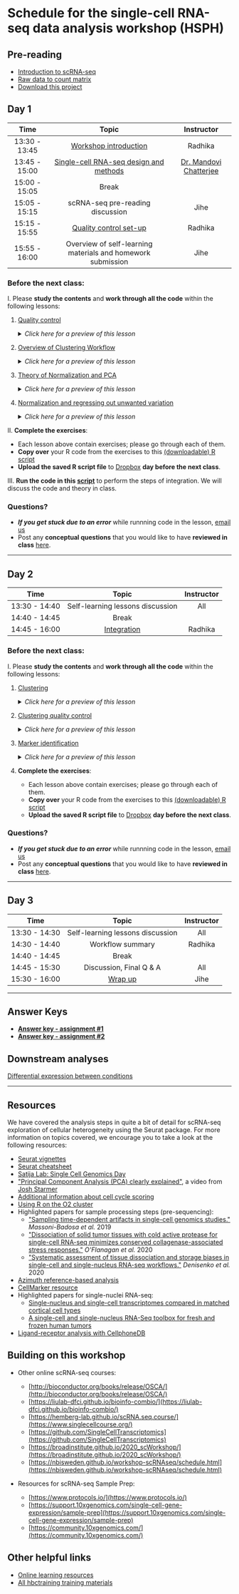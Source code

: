# Schedule for the single-cell RNA-seq data analysis workshop (HSPH)

## Pre-reading

* [Introduction to scRNA-seq](../lessons/01_intro_to_scRNA-seq.md)
* [Raw data to count matrix](../lessons/02_SC_generation_of_count_matrix.md)
* [Download this project](https://www.dropbox.com/s/we1gmyb9c8jej2u/single_cell_rnaseq.zip?dl=1)

## Day 1

| Time |  Topic  | Instructor |
|:-----------:|:----------:|:--------:|
| 13:30 - 13:45 | [Workshop introduction](../slides/Intro_to_workshop_hsph.pdf) | Radhika |
| 13:45 - 15:00 | [Single-cell RNA-seq design and methods](https://www.dropbox.com/s/9eu9eydszklnju9/Chan%20Core_scRNA-seq_051922.pdf?dl=1) | [Dr. Mandovi Chatterjee](https://singlecellcore.hms.harvard.edu/people/mandovi-chatterjee-phd) |
| 15:00 - 15:05 | Break |
| 15:05 - 15:15 | scRNA-seq pre-reading discussion | Jihe |
| 15:15 - 15:55 | [Quality control set-up](../lessons/03_SC_quality_control-setup.md) | Radhika |
| 15:55 - 16:00 | Overview of self-learning materials and homework submission | Jihe |


### Before the next class:

I. Please **study the contents** and **work through all the code** within the following lessons:
   1. [Quality control](../lessons/04_SC_quality_control.md)
      <details>
       <summary><i>Click here for a preview of this lesson</i></summary>
         <br>Before you start any analysis, it’s important to know whether or not you have good quality cells. At these early stages you can flag or remove samples that could produce erroneous results downstream. <br><br>In this lesson you will:<br>
             - Compute essential QC metrics for each sample<br>
             - Create plots to visualize metrics per sample<br>
             - Critically evaluate each plot and learn what each QC metric means<br><br>
        </details>

   2. [Overview of Clustering Workflow](../lessons/postQC_workflow.md)
      <details>
       <summary><i>Click here for a preview of this lesson</i></summary>
         <br>QC is complete, what's next?
         <br><br>In this lesson you will get a brief overview of the next steps in the scRNA-seq analysis workflow. It's good to have a big picture understanding before we get into the nitty gritty details!<br><br>
         </details>
         
   3. [Theory of Normalization and PCA](../lessons/05_normalization_and_PCA.md)
      <details>
       <summary><i>Click here for a preview of this lesson</i></summary>
         <br>Before we can begin the next steps of the workflow, we need to make sure you have a good understanding of two important concepts: normalization and Principal Components Analysis (PCA). These are two methods that will be utilized in the scRNA-seq analysis workflow, and this foundation will help you better navigate those steps.<br><br>
        </details>
        
   4. [Normalization and regressing out unwanted variation](../lessons/06_SC_SCT_normalization.md)
      <details>
       <summary><i>Click here for a preview of this lesson</i></summary>
         <br>During the analysis we will be making lots of comparisons; between cells, between samples, or both. To make accurate comparisons of gene expression we need to first perform normalization. We also want to make sure that the differences we find are a true biolgical effect and not a result of other sources of unwanted variation . <br><br>In this lesson you will:<br>
            - Assess your data for any unwanted variation<br>
            - Normalize the data while also regressing out any identified sources of unwanted variation <br><br>
        </details>
         

II. **Complete the exercises**:
   * Each lesson above contain exercises; please go through each of them.
   * **Copy over** your R code from the exercises to this [(downloadable) R script](../homework/Day1_exercise.R)
   * **Upload the saved R script file** to [Dropbox](https://www.dropbox.com/request/qNkrr5bQou0MfAB4L01Z) **day before the next class**.

III. **Run the code in this [script](https://github.com/hbctraining/scRNA-seq_online/raw/master/scripts/integration_code.R)** to perform the steps of integration. We will discuss the code and theory in class.

### Questions?
* ***If you get stuck due to an error*** while runnning code in the lesson, [email us](mailto:hbctraining@hsph.harvard.edu) 
* Post any **conceptual questions** that you would like to have **reviewed in class** [here](https://PollEv.com/hbctraining945).

***

## Day 2

| Time |  Topic  | Instructor |
|:-----------:|:----------:|:--------:|
| 13:30 - 14:40 | Self-learning lessons discussion | All |
| 14:40 - 14:45 | Break |
| 14:45 - 16:00| [Integration](../lessons/06_integration.md) | Radhika |

### Before the next class:
I. Please **study the contents** and **work through all the code** within the following lessons:
   1. [Clustering](../lessons/07_SC_clustering_cells_SCT.md)
      <details>
       <summary><i>Click here for a preview of this lesson</i></summary>
         <br>From the UMAP visualization of our data  we can see that the cells are positioned into groups. Our next task is to isolate clusters of cells that are most similar to one another based on gene expression. <br><br>In this lesson you will:<br>
             - Learn the theory behind clustering and how it is performed in Seurat<br>
             - Cluster cells and visualize them on the UMAP<br>
        </details>

   2. [Clustering quality control](../lessons/08_SC_clustering_quality_control.md)
      <details>
       <summary><i>Click here for a preview of this lesson</i></summary>
         <br>After separating cells into clusters, it is crtical to evaluate whether they are biologically meaningful or not. At this point we can also decide if we need to re-cluster and/or potentialy go back to a previous QC step.
         <br><br>In this lesson you will:<br>
           - Check to see that clusters are not influenced by uninteresting sources of variation<br>
           - Check to see whether the major principal components are driving the different clusters<br>
           - Explore the cell type identities by looking at the expression for known markers across the clusters.<br>
        </details>
         
   3. [Marker identification](../lessons/09_merged_SC_marker_identification.md)
      <details>
       <summary><i>Click here for a preview of this lesson</i></summary>
         <br>By this point, you have defined most of your clusters as representative populations of particular cell types. However, there may still some uncertanity and/or unknowns. This step in workflow is about using the gene expression data to identify genes that exhibit a significantly higher (or lower) level of expression for a partcular cluster of cells. <br><br>In this lesson, we idenitfy these lists of genes and use them to:<br>
           - Verify the identity of certain clusters <br>
           - Help surmise the identity of any unknown clusters<br>
        </details>


2. **Complete the exercises**:
   * Each lesson above contain exercises; please go through each of them.
   * **Copy over** your R code from the exercises to this [(downloadable) R script](../homework/Day2_exercise.R)
   * **Upload the saved R script file** to [Dropbox](https://www.dropbox.com/request/wWLAJWvFwD4dj7kdHwxE) **day before the next class**.

### Questions?
* ***If you get stuck due to an error*** while runnning code in the lesson, [email us](mailto:hbctraining@hsph.harvard.edu) 
* Post any **conceptual questions** that you would like to have **reviewed in class** [here](https://PollEv.com/hbctraining945).

***

## Day 3

| Time |  Topic  | Instructor |
|:-----------:|:----------:|:--------:|
| 13:30 - 14:30 | Self-learning lessons discussion | All |
| 14:30 - 14:40 | Workflow summary | Radhika |
| 14:40 - 14:45 | Break |
| 14:45 - 15:30 | Discussion, Final Q & A | All |
| 15:30 - 16:00 | [Wrap up](../slides/Workshop_wrapup.pdf) | Jihe |

***

## Answer Keys

* **[Answer key - assignment #1](../homework/Day1_exercise_answer_key.md)**
* **[Answer key - assignment #2](../homework/Day2_exercise_answer_key.R)**

## Downstream analyses

[Differential expression between conditions](../lessons/pseudobulk_DESeq2_scrnaseq.md)

***

## Resources
We have covered the analysis steps in quite a bit of detail for scRNA-seq exploration of cellular heterogeneity using the Seurat package. For more information on topics covered, we encourage you to take a look at the following resources:

* [Seurat vignettes](https://satijalab.org/seurat/vignettes.html)
* [Seurat cheatsheet](https://satijalab.org/seurat/essential_commands.html)
* [Satija Lab: Single Cell Genomics Day](https://satijalab.org/scgd21/)
* ["Principal Component Analysis (PCA) clearly explained"](https://www.youtube.com/watch?v=_UVHneBUBW0), a video from [Josh Starmer](https://twitter.com/joshuastarmer)
* [Additional information about cell cycle scoring](../lessons/cell_cycle_scoring.md)
* [Using R on the O2 cluster](https://hbctraining.github.io/Intro-to-Unix-QMB/lessons/R_on_o2.html)
* Highlighted papers for sample processing steps (pre-sequencing):
  - ["Sampling time-dependent artifacts in single-cell genomics studies."](https://genomebiology.biomedcentral.com/articles/10.1186/s13059-020-02032-0) *Massoni-Badosa et al.* 2019
  - ["Dissociation of solid tumor tissues with cold active protease for single-cell RNA-seq minimizes conserved collagenase-associated stress responses."](https://genomebiology.biomedcentral.com/articles/10.1186/s13059-019-1830-0) *O'Flanagan et al.* 2020
  - ["Systematic assessment of tissue dissociation and storage biases in single-cell and single-nucleus RNA-seq workflows."](https://genomebiology.biomedcentral.com/articles/10.1186/s13059-020-02048-6) *Denisenko et al.* 2020
* [Azimuth reference-based analysis](https://azimuth.hubmapconsortium.org/)
* [CellMarker resource](http://biocc.hrbmu.edu.cn/CellMarker/)
* Highlighted papers for single-nuclei RNA-seq:
  - [Single-nucleus and single-cell transcriptomes compared in matched cortical cell types](https://www.ncbi.nlm.nih.gov/pmc/articles/PMC6306246/)
  - [A single-cell and single-nucleus RNA-Seq toolbox for fresh and frozen human tumors](https://www.nature.com/articles/s41591-020-0844-1)
* [Ligand-receptor analysis with CellphoneDB](https://www.nature.com/articles/s41576-020-00292-x)


## Building on this workshop

* Other online scRNA-seq courses:
  - [http://bioconductor.org/books/release/OSCA/](http://bioconductor.org/books/release/OSCA/)
  - [https://liulab-dfci.github.io/bioinfo-combio/](https://liulab-dfci.github.io/bioinfo-combio/)
  - [https://hemberg-lab.github.io/scRNA.seq.course/](https://www.singlecellcourse.org/)
  - [https://github.com/SingleCellTranscriptomics](https://github.com/SingleCellTranscriptomics)
  - [https://broadinstitute.github.io/2020_scWorkshop/](https://broadinstitute.github.io/2020_scWorkshop/)
  - [https://nbisweden.github.io/workshop-scRNAseq/schedule.html](https://nbisweden.github.io/workshop-scRNAseq/schedule.html)

* Resources for scRNA-seq Sample Prep:
  - [https://www.protocols.io/](https://www.protocols.io/)
  - [https://support.10xgenomics.com/single-cell-gene-expression/sample-prep](https://support.10xgenomics.com/single-cell-gene-expression/sample-prep)
  - [https://community.10xgenomics.com/](https://community.10xgenomics.com/)

## Other helpful links
* [Online learning resources](https://hbctraining.github.io/bioinformatics_online/lists/online_trainings.html)
* [All hbctraining training materials](https://hbctraining.github.io/main)
